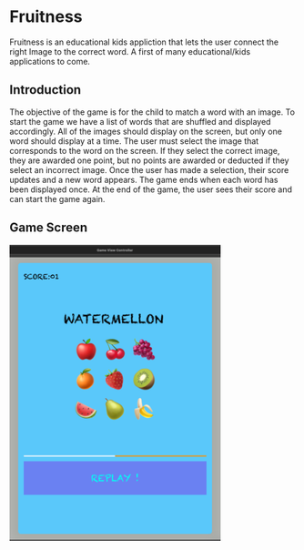 # Fruitness

Fruitness is an educational kids appliction that lets the user connect the right Image to the correct word. A first of many educational/kids applications to come.

## Introduction
The objective of the game is for the child to match a word with an image. To start the game we have a list of words that are shuffled and displayed accordingly. All of the images should display on the screen, but only one word should display at a time. The user must select the image that corresponds to the word on the screen. If they select the correct image, they are awarded one point, but no points are awarded or deducted if they select an incorrect image. Once the user has made a selection, their score updates and a new word appears. The game ends when each word has been displayed once. At the end of the game, the user sees their score and can start the game again. 

## Game Screen
![](ipadGameMode.png)
